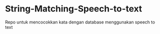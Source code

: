 # String-Matching-Speech-to-text
Repo untuk mencocokkan kata dengan database menggunakan speech to text
